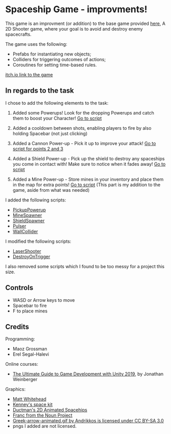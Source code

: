 # Spaceship Game - improvments!

This game is an improvment (or addition) to the base game provided [here](https://github.com/gamedev-at-ariel/02-prefabs-triggers), A 2D Shooter game, where your goal is to avoid and destroy enemy spacecrafts.

The game uses the following:
* Prefabs for instantiating new objects;
* Colliders for triggering outcomes of actions;
* Coroutines for setting time-based rules.

[itch.io link to the game](https://ronkol.itch.io/spaceship-destroyer)

## In regards to the task

I chose to add the following elements to the task:
1) Added some Powerups! Look for the dropping Powerups and catch them to boost your Character! [Go to script](https://github.com/kolron/SpaceShip-Game/blob/main/Assets/Scripts/3-collisions/PickupPowerup.cs)

2) Added a cooldown between shots, enabling players to fire by also holding Spacebar (not just clicking)
3) Added a Cannon Power-up - Pick it up to improve your attack! [Go to script for points 2 and 3](https://github.com/kolron/SpaceShip-Game/blob/main/Assets/Scripts/2-spawners/LaserShooter.cs)
4) Added a Shield Power-up - Pick up the shield to destroy any spaceships you come in contact with! Make sure to notice when it fades away! [Go to script](https://github.com/kolron/SpaceShip-Game/blob/main/Assets/Scripts/2-spawners/ShieldSpawner.cs)
5) Added a Mine Power-up - Store mines in your inventory and place them in the map for extra points! [Go to script](https://github.com/kolron/SpaceShip-Game/blob/main/Assets/Scripts/2-spawners/MineSpawner.cs) (This part is my addition to the game, aside from what was needed)

I added the following scripts:
* [PickupPowerup](https://github.com/kolron/SpaceShip-Game/blob/main/Assets/Scripts/3-collisions/PickupPowerup.cs)
* [MineSpawner](https://github.com/kolron/SpaceShip-Game/blob/main/Assets/Scripts/2-spawners/MineSpawner.cs)
* [ShieldSpawner](https://github.com/kolron/SpaceShip-Game/blob/main/Assets/Scripts/2-spawners/ShieldSpawner.cs)
* [Pulser](https://github.com/kolron/SpaceShip-Game/blob/main/Assets/Scripts/1-movers/Pulser.cs)
* [WallCollider](https://github.com/kolron/SpaceShip-Game/blob/main/Assets/Scripts/3-collisions/WallCollider.cs)

I modified the following scripts:
* [LaserShooter](https://github.com/kolron/SpaceShip-Game/blob/main/Assets/Scripts/2-spawners/LaserShooter.cs)
* [DestroyOnTrigger](https://github.com/kolron/SpaceShip-Game/blob/main/Assets/Scripts/3-collisions/DestroyOnTrigger2D.cs)

I also removed some scripts which I found to be too messy for a project this size.


## Controls
* WASD or Arrow keys to move
* Spacebar to fire
* F to place mines



## Credits

Programming:
* Maoz Grossman
* Erel Segal-Halevi

Online courses:
* [The Ultimate Guide to Game Development with Unity 2019](https://www.udemy.com/the-ultimate-guide-to-game-development-with-unity/), by Jonathan Weinberger

Graphics:
* [Matt Whitehead](https://ccsearch.creativecommons.org/photos/7fd4a37b-8d1a-4d4c-80a2-4ca4a3839941)
* [Kenney's space kit](https://kenney.nl/assets/space-kit)
* [Ductman's 2D Animated Spacehips](https://assetstore.unity.com/packages/2d/characters/2d-animated-spaceships-96852)
* [Franc from the Noun Project](https://commons.wikimedia.org/w/index.php?curid=64661575)
* [Greek-arrow-animated.gif by Andrikkos is licensed under CC BY-SA 3.0](https://search.creativecommons.org/photos/2db102af-80d0-4ec8-9171-1ac77d2565ce)
* pngs I added are not licensed.
